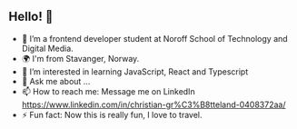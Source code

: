 ## Hello! 👋

- 🌱 I’m a frontend developer student at Noroff School of Technology and Digital Media.
- 🌍 I'm from Stavanger, Norway.
- 🤔 I’m interested in learning JavaScript, React and Typescript
- 💬 Ask me about ...
- 📫 How to reach me: Message me on LinkedIn https://www.linkedin.com/in/christian-gr%C3%B8tteland-0408372aa/
- ⚡ Fun fact: Now this is really fun, I love to travel.

